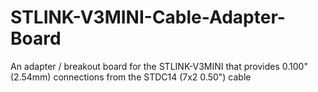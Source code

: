 # STLINK-V3MINI-Cable-Adapter-Board
An adapter / breakout board for the STLINK-V3MINI that provides 0.100" (2.54mm)  connections from the STDC14 (7x2 0.50") cable
